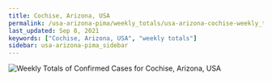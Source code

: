 ```yaml
---
title: Cochise, Arizona, USA
permalink: /usa-arizona-pima/weekly_totals/usa-arizona-cochise-weekly_totals.html
last_updated: Sep 8, 2021
keywords: ["Cochise, Arizona, USA", "weekly totals"]
sidebar: usa-arizona-pima_sidebar
---
```


![Weekly Totals of Confirmed Cases for Cochise, Arizona, USA](/covid_tracker/images/graphs/usa-arizona-cochise-weekly_totals_graph.png)
